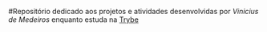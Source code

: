 #Repositório dedicado aos projetos e atividades desenvolvidas por *Vinicius de Medeiros* enquanto estuda na [Trybe](https://www.betrybe.com/)
